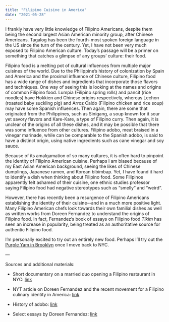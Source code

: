 ```yaml
---
title: "Filipino Cuisine in America"
date: "2021-05-28"
---
```


I frankly have very little knowledge of Filipino Americans, despite them being the second largest Asian American minority group, after Chinese Americans. Tagalog has been the fourth-most spoken foreign language in the US since the turn of the century. Yet, I have not been very much exposed to Filipino American culture. Today’s passage will be a primer on something that catches a glimpse of any groups’ culture: their food.

Filipino food is a melting pot of cultural influences from multiple major cuisines of the world. Due to the Philippine’s history of colonization by Spain and America and the proximal influence of Chinese culture, Filipino food has a wide range of dishes and ingredients that incorporate those flavors and techniques. One way of seeing this is looking at the names and origins of common Filipino food. Lumpia (Filipino spring rolls) and pancit (rice noodles) have Hokkien and Chinese origins respectively, whereas Lechon (roasted baby suckling pig) and Arroz Caldo (Filipino chicken and rice soup) may have some Spanish influences. Then again, there are some that originated from the Philippines, such as Sinigang, a soup known for it sour yet savory flavors and Kare-Kare, a type of Filipino curry. Then again, it is unclear of the origins of all these dishes, and it may be possible that there was some influence from other cultures. Filipino adobo, meat braised in a vinegar marinade, while can be comparable to the Spanish adobo, is said to have a distinct origin, using native ingredients such as cane vinegar and soy sauce. 

Because of its amalgamation of so many cultures, it is often hard to pinpoint the identity of Filipino American cuisine. Perhaps I am biased because of my East Asian American background, seeing the likes of Chinese dumplings, Japanese ramen, and Korean bibimbap. Yet, I have found it hard to identify a dish when thinking about Filipino food. Some Filipinos apparently felt ashamed of their cuisine, one ethnic studies professor saying Filipino food had negative stereotypes such as “smelly” and “weird”. 

However, there has recently been a resurgence of Filipino Americans establishing the identity of their cuisine--and in a much more positive light. Many Filipino American chefs look towards their own familial dishes as well as written works from Doreen Fernandez to understand the origins of Filipino food. In fact, Fernandez’s book of essays on Filipino food _Tikim_ has seen an increase in popularity, being treated as an authoritative source for authentic Filipino food. 

I’m personally excited to try out an entirely new food. Perhaps I’ll try out the [Purple Yam in Brooklyn](https://www.google.com/maps/place/Purple+Yam/@40.6404724,-73.9656677,15z/data=!4m2!3m1!1s0x0:0xf6de5f951cb6c6e3?sa=X&ved=2ahUKEwjzx_eRpevwAhWFds0KHaY4DhAQ_BIwGnoECF4QBQ) once I move back to NYC. 

—

Sources and additional materials:

-   Short documentary on a married duo opening a Filipino restaurant in NYC: [link](https://www.youtube.com/watch?v=jopuyQAfGxU) 
    
-   NYT article on Doreen Fernandez and the recent movement for a Filipino culinary identity in America: [link](https://www.nytimes.com/2019/07/30/dining/filipino-food-doreen-fernandez.html) 
    
-   History of adobo: [link](https://pepper.ph/the-history-of-adobo/) 
    
-   Select essays by Doreen Fernandez: [link](https://centerforartandthought.org/work/contributor/doreen-gamboa-fernandez#)